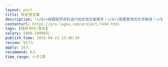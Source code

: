 ```yaml
---                
layout: post       
title: 校史馆文案           
description: '</br>根据提供资料进行校史馆文案撰写！</br>需要整体的文字脉络！</br>需要认真研读我所提供的文字资料，确保所属内容符合校史馆实际情况！</br>'     
contenturl: https://pro.lagou.com/project/7404.html      
tags: [稿件写作/发布]            
salary: 5000-10000元          
publish_time: 2018-04-21 13:40:39         
review: 917人                   
apply: 16人                   
recommend: 0人                   
time_range: 小于1周              
---                 
```

